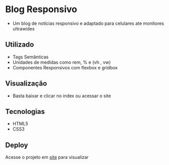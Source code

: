 # Blog Responsivo

- Um blog de noticias responsivo e adaptado para celulares ate monitores ultrawides

## Utilizado

- Tags Semânticas
- Unidades de medidas como rem, % e (vh , vw)
- Componentes Responsivos com flexbox e gridbox

## Visualização

- Basta baixar e clicar no index ou acessar o site
 
## Tecnologias

- HTML5
- CSS3

## Deploy

Acesse o projeto em [site](url) para visualizar

